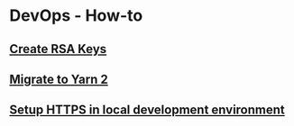 # DevOps - How-to

## [Create RSA Keys](./create-rsa-keys.md)

## [Migrate to Yarn 2](./migrate-to-yarn-2.md)

## [Setup HTTPS in local development environment](./setup-https-in-local-dev-env.md)
